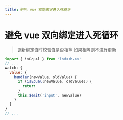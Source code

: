 ```yaml
---
title: 避免 vue 双向绑定进入死循环
---
```


# 避免 vue 双向绑定进入死循环

> 更新绑定值时校验值是否相等 如果相等则不进行更新

```js
import { isEqual } from 'lodash-es'
// ...
watch: {
  value: {
    handler(newValue, oldValue) {
      if (isEqual(newValue, oldValue)) {
        return
      }
      this.$emit('input', newValue)
    }
  }
}
// ...
```
